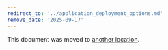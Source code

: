 ```yaml
---
redirect_to: '../application_deployment_options.md'
remove_date: '2025-09-17'
---
```


<!-- markdownlint-disable -->

This document was moved to [another location](../application_deployment_options.md).

<!-- This redirect file can be deleted after <2025-09-17>. -->
<!-- Redirects that point to other docs in the same project expire in three months. -->
<!-- Redirects that point to docs in a different project or site (for example, link is not relative and starts with `https:`) expire in one year. -->
<!-- Before deletion, see: https://docs.gitlab.com/development/documentation/redirects -->
